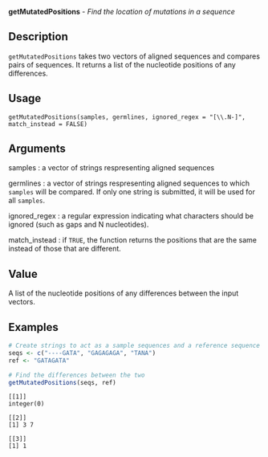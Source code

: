 **getMutatedPositions** - *Find the location of mutations in a sequence*

Description
--------------------

`getMutatedPositions` takes two vectors of aligned sequences and
compares pairs of sequences. It returns a list of the nucleotide positions of
any differences.


Usage
--------------------
```
getMutatedPositions(samples, germlines, ignored_regex = "[\\.N-]",
match_instead = FALSE)
```

Arguments
-------------------

samples
:   a vector of strings respresenting aligned sequences

germlines
:   a vector of strings respresenting aligned sequences
to which `samples` will be compared. If only
one string is submitted, it will be used for all
`samples`.

ignored_regex
:   a regular expression indicating what characters
should be ignored (such as gaps and N nucleotides).

match_instead
:   if `TRUE`, the function returns the positions
that are the same instead of those that are
different.




Value
-------------------

A list of the nucleotide positions of any differences between the
input vectors.



Examples
-------------------

```R
# Create strings to act as a sample sequences and a reference sequence
seqs <- c("----GATA", "GAGAGAGA", "TANA")
ref <- "GATAGATA"

# Find the differences between the two
getMutatedPositions(seqs, ref)
```


```
[[1]]
integer(0)

[[2]]
[1] 3 7

[[3]]
[1] 1


```








